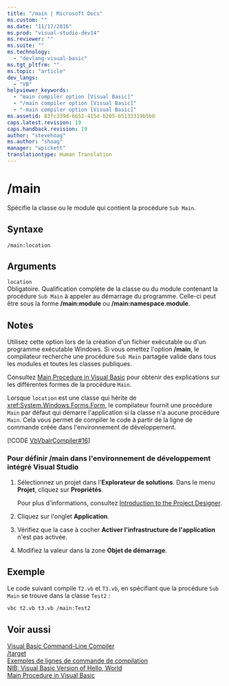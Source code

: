 ```yaml
---
title: "/main | Microsoft Docs"
ms.custom: ""
ms.date: "11/17/2016"
ms.prod: "visual-studio-dev14"
ms.reviewer: ""
ms.suite: ""
ms.technology: 
  - "devlang-visual-basic"
ms.tgt_pltfrm: ""
ms.topic: "article"
dev_langs: 
  - "VB"
helpviewer_keywords: 
  - "main compiler option [Visual Basic]"
  - "/main compiler option [Visual Basic]"
  - "-main compiler option [Visual Basic]"
ms.assetid: 83fc339d-6652-415d-b205-b5133319b5b0
caps.latest.revision: 19
caps.handback.revision: 19
author: "stevehoag"
ms.author: "shoag"
manager: "wpickett"
translationtype: Human Translation
---
```

# /main
Spécifie la classe ou le module qui contient la procédure `Sub Main`.  
  
## Syntaxe  
  
```  
/main:location  
```  
  
## Arguments  
 `location`  
 Obligatoire.  Qualification complète de la classe ou du module contenant la procédure `Sub Main` à appeler au démarrage du programme.  Celle\-ci peut être sous la forme **\/main:module** ou **\/main:namespace.module**.  
  
## Notes  
 Utilisez cette option lors de la création d'un fichier exécutable ou d'un programme exécutable Windows.  Si vous omettez l'option **\/main**, le compilateur recherche une procédure `Sub Main` partagée valide dans tous les modules et toutes les classes publiques.  
  
 Consultez [Main Procedure in Visual Basic](../../../visual-basic/programming-guide/program-structure/main-procedure.md) pour obtenir des explications sur les différentes formes de la procédure `Main`.  
  
 Lorsque `location` est une classe qui hérite de <xref:System.Windows.Forms.Form>, le compilateur fournit une procédure `Main` par défaut qui démarre l'application si la classe n'a aucune procédure `Main`.  Cela vous permet de compiler le code à partir de la ligne de commande créée dans l'environnement de développement.  
  
 [!CODE [VbVbalrCompiler#16](../CodeSnippet/VS_Snippets_VBCSharp/VbVbalrCompiler#16)]  
  
### Pour définir \/main dans l'environnement de développement intégré Visual Studio  
  
1.  Sélectionnez un projet dans l'**Explorateur de solutions**.  Dans le menu **Projet**, cliquez sur **Propriétés**.  
  
     Pour plus d'informations, consultez [Introduction to the Project Designer](http://msdn.microsoft.com/fr-fr/898dd854-c98d-430c-ba1b-a913ce3c73d7).  
  
2.  Cliquez sur l'onglet **Application**.  
  
3.  Vérifiez que la case à cocher **Activer l'infrastructure de l'application** n'est pas activée.  
  
4.  Modifiez la valeur dans la zone **Objet de démarrage**.  
  
## Exemple  
 Le code suivant compile `T2.vb` et `T3.vb`, en spécifiant que la procédure `Sub Main` se trouve dans la classe `Test2` :  
  
```  
vbc t2.vb t3.vb /main:Test2  
```  
  
## Voir aussi  
 [Visual Basic Command\-Line Compiler](../../../visual-basic/reference/command-line-compiler/index.md)   
 [\/target](../../../visual-basic/reference/command-line-compiler/target.md)   
 [Exemples de lignes de commande de compilation](../../../visual-basic/reference/command-line-compiler/sample-compilation-command-lines.md)   
 [NIB: Visual Basic Version of Hello, World](http://msdn.microsoft.com/fr-fr/9d030b60-e148-4366-a462-69532f02294c)   
 [Main Procedure in Visual Basic](../../../visual-basic/programming-guide/program-structure/main-procedure.md)